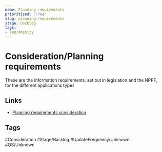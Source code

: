 ```yaml
---
name: Planning requirements
prioritised: 'True'
slug: planning-requirements
stage: Backlog
tags:
- Tag/Amenity
---
```


# Consideration/Planning requirements

These are the information requirements, set out in legislation and the NPPF, for the different applications types

## Links

* [Planning requirements consideration](https://design.planning.data.gov.uk/planning-consideration/planning-requirements)

## Tags

#Consideration #Stage/Backlog #UpdateFrequency/Unknown #OS/Unknown